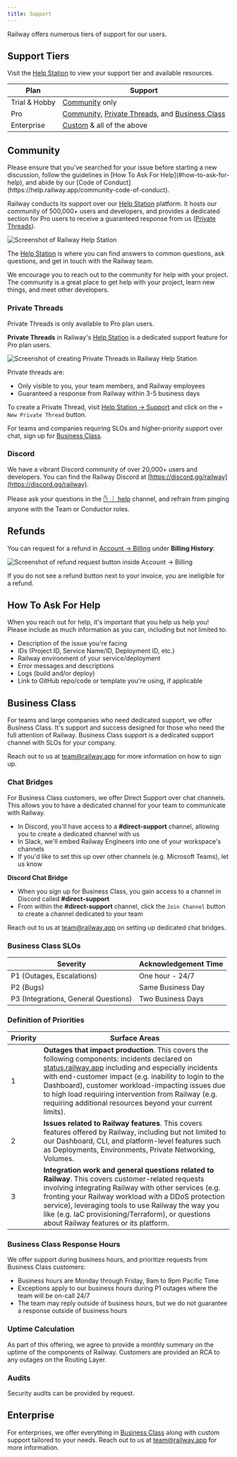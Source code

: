```yaml
---
title: Support
---
```


Railway offers numerous tiers of support for our users.

## Support Tiers

Visit the [Help Station](https://help.railway.app/support) to view your support tier and available resources.

| Plan          | Support                                                                                                |
| ------------- | ------------------------------------------------------------------------------------------------------ |
| Trial & Hobby | [Community](#help-station) only                                                                        |
| Pro           | [Community](#help-station), [Private Threads](#private-threads), and [Business Class](#business-class) |
| Enterprise    | [Custom](#enterprise) & all of the above                                                               |

## Community

<Banner variant="info">
Please ensure that you've searched for your issue before starting a new discussion, follow the guidelines in [How To Ask For Help](#how-to-ask-for-help), and abide by our [Code of Conduct](https://help.railway.app/community-code-of-conduct).
</Banner>

Railway conducts its support over our [Help Station](https://help.railway.app/support) platform. It hosts our community of 500,000+ users and developers, and provides a dedicated section for Pro users to receive a guaranteed response from us ([Private Threads](#private-threads)).

<Image
src="https://res.cloudinary.com/railway/image/upload/v1708556761/docs/help-station-3_b14jbh.png"
alt="Screenshot of Railway Help Station"
layout="intrinsic"
width={2033} height={1380} quality={100} />

The [Help Station](https://help.railway.app/support) is where you can find answers to common questions, ask questions, and get in touch with the Railway team.

We encourage you to reach out to the community for help with your project. The community is a great place to get help with your project, learn new things, and meet other developers.

### Private Threads

<Banner variant="primary" iconName="star">
Private Threads is only available to Pro plan users.
</Banner>

**Private Threads** in Railway's [Help Station](https://help.railway.app/support) is a dedicated support feature for Pro plan users.

<Image
src="https://res.cloudinary.com/railway/image/upload/v1708556944/docs/priv-thread_bhjt9g.png"
alt="Screenshot of creating Private Threads in Railway Help Station"
layout="intrinsic"
width={780} height={377} quality={100} />

Private threads are:

- Only visible to you, your team members, and Railway employees
- Guaranteed a response from Railway within 3-5 business days

To create a Private Thread, visit [Help Station -> Support](https://help.railway.app/support) and click on the `+ New Private Thread` button.

For teams and companies requiring SLOs and higher-priority support over chat, sign up for [Business Class](#business-class).

### Discord

We have a vibrant Discord community of over 20,000+ users and developers. You can find the Railway Discord at [https://discord.gg/railway](https://discord.gg/railway).

Please ask your questions in the <a href="https://discord.com/channels/713503345364697088/1006629907067064482" target="_blank">✋ ｜ help</a> channel, and refrain from pinging anyone with the Team or Conductor roles.

## Refunds

You can request for a refund in [Account -> Billing](https://railway.app/account/billing) under **Billing History**:

<Image
src="https://res.cloudinary.com/railway/image/upload/v1708555357/docs/billing-refund_wg7aja.png"
alt="Screenshot of refund request button inside Account -> Billing"
layout="intrinsic"
width={989} height={231} quality={100} />

If you do not see a refund button next to your invoice, you are ineligible for a refund.

## How To Ask For Help

When you reach out for help, it's important that you help us help you! Please include as much information as you can, including but not limited to:

- Description of the issue you're facing
- IDs (Project ID, Service Name/ID, Deployment ID, etc.)
- Railway environment of your service/deployment
- Error messages and descriptions
- Logs (build and/or deploy)
- Link to GitHub repo/code or template you're using, if applicable

## Business Class

For teams and large companies who need dedicated support, we offer Business Class. It's support and success designed for those who need the full attention of Railway. Business Class support is a dedicated support channel with SLOs for your company.

Reach out to us at [team@railway.app](mailto:team@railway.app) for more information on how to sign up.

### Chat Bridges

For Business Class customers, we offer Direct Support over chat channels. This allows you to have a dedicated channel for your team to communicate with Railway.

- In Discord, you'll have access to a **#direct-support** channel, allowing you to create a dedicated channel with us
- In Slack, we'll embed Railway Engineers into one of your workspace's channels
- If you'd like to set this up over other channels (e.g. Microsoft Teams), let us know

**Discord Chat Bridge**

- When you sign up for Business Class, you gain access to a channel in Discord called **#direct-support**
- From within the **#direct-support** channel, click the `Join Channel` button to create a channel dedicated to your team

Reach out to us at [team@railway.app](mailto:team@railway.app) on setting up dedicated chat bridges.

### Business Class SLOs

| Severity                             | Acknowledgement Time |
| ------------------------------------ | -------------------- |
| P1 (Outages, Escalations)            | One hour - 24/7      |
| P2 (Bugs)                            | Same Business Day    |
| P3 (Integrations, General Questions) | Two Business Days    |

### Definition of Priorities

| Priority | Surface Areas                                                                                                                                                                                                                                                                                                                                                                                                                                  |
| -------- | ---------------------------------------------------------------------------------------------------------------------------------------------------------------------------------------------------------------------------------------------------------------------------------------------------------------------------------------------------------------------------------------------------------------------------------------------- |
| 1        | **Outages that impact production**. This covers the following components: incidents declared on <a href="https://status.railway.app/" target="_blank">status.railway.app</a> including and especially incidents with end-customer impact (e.g. inability to login to the Dashboard), customer workload-impacting issues due to high load requiring intervention from Railway (e.g. requiring additional resources beyond your current limits). |
| 2        | **Issues related to Railway features**. This covers features offered by Railway, including but not limited to our Dashboard, CLI, and platform-level features such as Deployments, Environments, Private Networking, Volumes.                                                                                                                                                                                                                  |
| 3        | **Integration work and general questions related to Railway**. This covers customer-related requests involving integrating Railway with other services (e.g. fronting your Railway workload with a DDoS protection service), leveraging tools to use Railway the way you like (e.g. IaC provisioning/Terraform), or questions about Railway features or its platform.                                                                          |

### Business Class Response Hours

We offer support during business hours, and prioritize requests from Business Class customers:

- Business hours are Monday through Friday, 9am to 9pm Pacific Time
- Exceptions apply to our business hours during P1 outages where the team will be on-call 24/7
- The team may reply outside of business hours, but we do not guarantee a response outside of business hours

### Uptime Calculation

As part of this offering, we agree to provide a monthly summary on the uptime of the components of Railway. Customers are provided an RCA to any outages on the Routing Layer.

### Audits

Security audits can be provided by request.

## Enterprise

For enterprises, we offer everything in [Business Class](#business-class) along with custom support tailored to your needs. Reach out to us at [team@railway.app](mailto:team@railway.app) for more information.

